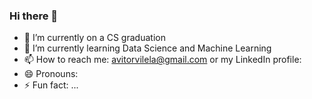 ### Hi there 👋

- 🔭 I’m currently on a CS graduation
- 🌱 I’m currently learning Data Science and Machine Learning
- 📫 How to reach me: avitorvilela@gmail.com or my LinkedIn profile: 
- 😄 Pronouns: 
- ⚡ Fun fact: ...

